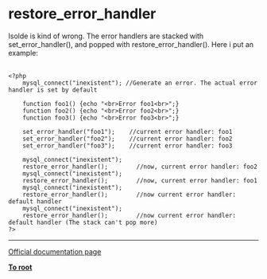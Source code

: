 # restore_error_handler



Isolde is kind of wrong. The error handlers are stacked with set_error_handler(), and popped with restore_error_handler(). Here i put an example:<br><br>

```
<?php
    mysql_connect("inexistent"); //Generate an error. The actual error handler is set by default

    function foo1() {echo "<br>Error foo1<br>";}
    function foo2() {echo "<br>Error foo2<br>";}
    function foo3() {echo "<br>Error foo3<br>";}
    
    set_error_handler("foo1");    //current error handler: foo1
    set_error_handler("foo2");    //current error handler: foo2
    set_error_handler("foo3");    //current error handler: foo3
    
    mysql_connect("inexistent");    
    restore_error_handler();        //now, current error handler: foo2
    mysql_connect("inexistent");     
    restore_error_handler();        //now, current error handler: foo1
    mysql_connect("inexistent"); 
    restore_error_handler();        //now current error handler: default handler
    mysql_connect("inexistent");
    restore_error_handler();        //now current error handler: default handler (The stack can't pop more)
?>
```
  

---

[Official documentation page](https://www.php.net/manual/en/function.restore-error-handler.php)

**[To root](/README.md)**